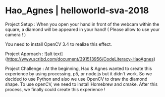 # Hao_Agnes | helloworld-sva-2018


Project Setup : When you open your hand in front of the webcam within the square, a diamond will be appeared in your hand! ( Please allow to use your camera ! )

You need to install OpenCV 3.4 to realize this effect.


Project Approach : ![alt text] (https://www.scribd.com/document/391513956/CodeLiteracy-HaoAgnes)


Project Challenge : At the beginning, Hao & Agnes wanted to create this experience by using processing, p5, pr node.js but it didn't work. So we decided to use Python and also we use OpenCV to draw the diamond shape. To use openCV, we need to install Homebrew and cmake. After this process, we finally could create this experience !

